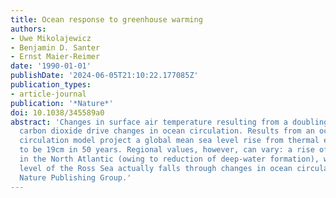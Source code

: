 ```yaml
---
title: Ocean response to greenhouse warming
authors:
- Uwe Mikolajewicz
- Benjamin D. Santer
- Ernst Maier-Reimer
date: '1990-01-01'
publishDate: '2024-06-05T21:10:22.177085Z'
publication_types:
- article-journal
publication: '*Nature*'
doi: 10.1038/345589a0
abstract: 'Changes in surface air temperature resulting from a doubling in atmospheric
  carbon dioxide drive changes in ocean circulation. Results from an ocean general
  circulation model project a global mean sea level rise from thermal expansion alone
  to be 19cm in 50 years. Regional values, however, can vary: a rise of 40cm is projected
  in the North Atlantic (owing to reduction of deep-water formation), whereas the
  level of the Ross Sea actually falls through changes in ocean circulation. © 1990
  Nature Publishing Group.'
---
```

